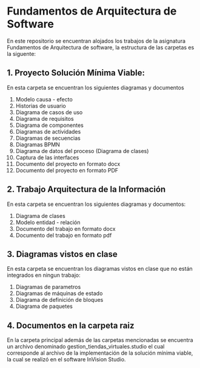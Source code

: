 # Fundamentos de Arquitectura de Software
En este repositorio se encuentran alojados los trabajos de la asignatura Fundamentos de Arquitectura de software, la estructura de las carpetas es la siguente:

## 1. Proyecto Solución Mínima Viable:
En esta carpeta se encuentran los siguientes diagramas y documentos

1. Modelo causa - efecto
2. Historias de usuario
3. Diagrama de casos de uso
4. Diagrama de requisitos
5. Diagrama de componentes
6. Diagramas de actividades
7. Diagramas de secuencias
8. Diagramas BPMN
9. Diagrama de datos del proceso (Diagrama de clases)
10. Captura de las interfaces
11. Documento del proyecto en formato docx
12. Documento del proyecto en formato PDF

## 2. Trabajo Arquitectura de la Información
En esta carpeta se encuentran los siguientes diagramas y documentos:

1. Diagrama de clases
2. Modelo entidad - relación
3. Documento del trabajo en formato docx
4. Documento del trabajo en formato pdf

## 3. Diagramas vistos en clase
En esta carpeta se encuentran los diagramas vistos en clase que no están integrados en ningun trabajo:

1. Diagramas de parametros
2. Diagramas de máquinas de estado
3. Diagrama de definición de bloques
4. Diagrama de paquetes

## 4. Documentos en la carpeta raiz
En la carpeta principal además de las carpetas mencionadas se encuentra un archivo denominado gestion_tiendas_virtuales.studio el cual corresponde al archivo de la implementación de la solución mínima viable, la cual se realizó en el software InVision Studio.

